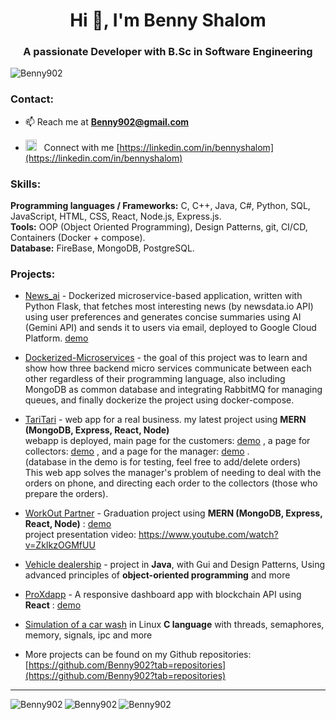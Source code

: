 <!-- ![MasterHead](https://miro.medium.com/v2/resize:fit:1400/1*YZ2fsT9k1CmlMil-Fda0Zg.png) -->
<h1 align="center">Hi 👋, I'm Benny Shalom</h1>
<h3 align="center">A passionate Developer with B.Sc in Software Engineering</h3>

<p align="left"> <img src="https://komarev.com/ghpvc/?username=Benny902&label=Profile%20views&color=0e75b6&style=flat" alt="Benny902" /></p>

<h3 align="left">Contact:</h3>

- 📫 Reach me at **Benny902@gmail.com**

- <img src="https://upload.wikimedia.org/wikipedia/commons/thumb/8/81/LinkedIn_icon.svg/2048px-LinkedIn_icon.svg.png" alt="redux" width="18" height="18"/></a>  &nbsp;&nbsp;Connect with me [https://linkedin.com/in/bennyshalom](https://linkedin.com/in/bennyshalom) 


<h3 align="left">Skills:</h3>
<p align="left"> 
  
<b>Programming languages / Frameworks:</b> C, C++, Java, C#, Python, SQL, JavaScript, HTML, CSS, React, Node.js, Express.js.<br>
<b>Tools:</b> OOP (Object Oriented Programming), Design Patterns, git, CI/CD, Containers (Docker + compose).<br>
<b>Database:</b> FireBase, MongoDB, PostgreSQL.<br>

  
</p>


<h3 align="left">Projects:</h3>
<p align="left"> 

- [News_ai](https://github.com/Benny902/news_ai) - Dockerized microservice-based application, written with Python Flask, that fetches most
interesting news (by newsdata.io API) using user preferences and generates concise summaries using AI
(Gemini API) and sends it to users via email, deployed to Google Cloud Platform. [demo](http://34.171.227.51:4000/)
  
- [Dockerized-Microservices](https://github.com/Benny902/dockerized-microservices) - the goal of this project was to learn and show how three backend micro services communicate between each other regardless of their programming language, also including MongoDB as common database and integrating RabbitMQ for managing queues, and finally dockerize the project using docker-compose.  

- [TariTari](https://github.com/Benny902/tari) - web app for a real business. my latest project using <b>MERN (MongoDB, Express, React, Node)</b>  <br>
webapp is deployed, main page for the customers: [demo](https://tari-tari-5c1910427284.herokuapp.com) , a page for collectors: [demo](https://tari-tari-5c1910427284.herokuapp.com/collector) , and a page for the manager: [demo](https://tari-tari-5c1910427284.herokuapp.com/manager) . <br>
(database in the demo is for testing, feel free to add/delete orders) <br>
This web app solves the manager's problem of needing to deal with the orders on phone, and directing each order to the collectors (those who prepare the orders).  <br>

- [WorkOut Partner](https://github.com/Benny902/WorkoutPartner) - Graduation project using <b>MERN (MongoDB, Express, React, Node)</b> : 
[demo](https://workoutpartners.herokuapp.com) <br> project presentation video: https://www.youtube.com/watch?v=ZkIkzOGMfUU
  
- [Vehicle dealership](https://github.com/Benny902/vehicle-project-java) - project in <b>Java</b>, with Gui and Design Patterns, Using advanced principles of <b>object-oriented programming</b> and more

- [ProXdapp](https://github.com/Benny902/proxdapp) - A responsive dashboard app with blockchain API using <b>React</b> : [demo](https://benny902.github.io/proxdapp/)
  
- [Simulation of a car wash](https://github.com/Benny902/carWashSimulation) in Linux <b>C language</b> with threads, semaphores, memory, signals, ipc and more 
  
-  More projects can be found on my Github repositories: [https://github.com/Benny902?tab=repositories](https://github.com/Benny902?tab=repositories)
</p>

<hr>
<img align="left" src="https://github-readme-stats.vercel.app/api/top-langs?username=Benny902&show_icons=true&locale=en&layout=compact" alt="Benny902" />
<img align="left" src="https://github-readme-stats.vercel.app/api?username=Benny902&show_icons=true&locale=en" alt="Benny902" />
<img align="left" src="https://github-readme-streak-stats.herokuapp.com/?user=Benny902&" alt="Benny902" />

